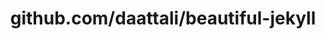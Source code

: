 ---
layout: post
title: github.com/daattali/beautiful-jekyll
categories: link
tags: [انگلیسی, برنامه‌نویسی]
---